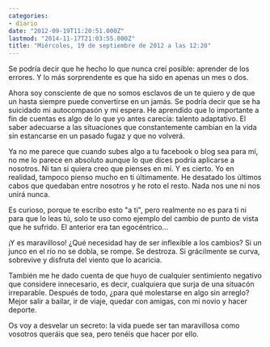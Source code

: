 ```yaml
---
categories:
- diario
date: "2012-09-19T11:20:51.000Z"
lastmod: "2014-11-17T21:03:55.000Z"
title: "Miércoles, 19 de septiembre de 2012 a las 12:20"
---
```


Se podrí­a decir que he hecho lo que nunca creí­ posible: aprender de los errores. Y lo más sorprendente es que ha sido en apenas un mes o dos.


Ahora soy consciente de que no somos esclavos de un te quiero y de que un hasta siempre puede convertirse en un jamás. Se podrí­a decir que se ha suicidado mi autocompasón y mi espera.
He aprendido que lo importante a fin de cuentas es algo de lo que yo antes carecí­a: talento adaptativo. El saber adecuarse a las situaciones que constantemente cambian en la vida sin estancarse en un pasado fugaz y que no volverá.

Ya no me parece que cuando subes algo a tu facebook o blog sea para mí­, no me lo parece en absoluto aunque lo que dices podrí­a aplicarse a nosotros. Ni tan si quiera creo que pienses en mí­. Y es cierto. Yo en realidad, tampoco pienso mucho en ti últimamente.
He desatado los últimos cabos que quedaban entre nosotros y he roto el resto. Nada nos une ni nos unirá nunca.

Es curioso, porque te escribo esto "a ti", pero realmente no es para ti ni para que lo leas tú, solo te uso como ejemplo del cambio de punto de vista que he sufrido. El anterior era tan egocéntrico...

¡Y es maravilloso! ¿Qué necesidad hay de ser inflexible a los cambios? Si un junco en el rí­o no se dobla, se rompe. Se destroza. Si grácilmente se curva, sobrevive y disfruta del viento que lo acaricia. 

También me he dado cuenta de que huyo de cualquier sentimiento negativo que considere innecesario, es decir, cualquiera que surja de una situacón irreparable. Después de todo, ¿para qué molestarse en algo sin arreglo? Mejor salir a bailar, ir de viaje, quedar con amigas, con mi novio y hacer deporte.

Os voy a desvelar un secreto: la vida puede ser tan maravillosa como vosotros queráis que sea, pero tenéis que hacer por ello.